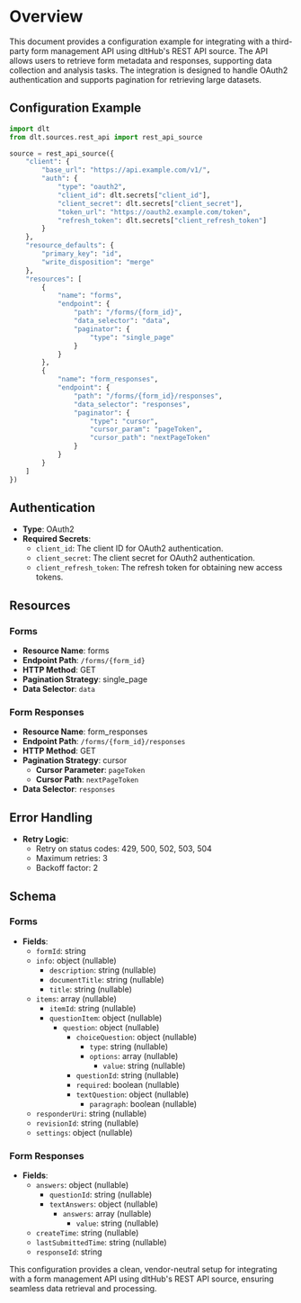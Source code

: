 # Overview

This document provides a configuration example for integrating with a third-party form management API using dltHub's REST API source. The API allows users to retrieve form metadata and responses, supporting data collection and analysis tasks. The integration is designed to handle OAuth2 authentication and supports pagination for retrieving large datasets.

## Configuration Example

```python
import dlt
from dlt.sources.rest_api import rest_api_source

source = rest_api_source({
    "client": {
        "base_url": "https://api.example.com/v1/",
        "auth": {
            "type": "oauth2",
            "client_id": dlt.secrets["client_id"],
            "client_secret": dlt.secrets["client_secret"],
            "token_url": "https://oauth2.example.com/token",
            "refresh_token": dlt.secrets["client_refresh_token"]
        }
    },
    "resource_defaults": {
        "primary_key": "id",
        "write_disposition": "merge"
    },
    "resources": [
        {
            "name": "forms",
            "endpoint": {
                "path": "/forms/{form_id}",
                "data_selector": "data",
                "paginator": {
                    "type": "single_page"
                }
            }
        },
        {
            "name": "form_responses",
            "endpoint": {
                "path": "/forms/{form_id}/responses",
                "data_selector": "responses",
                "paginator": {
                    "type": "cursor",
                    "cursor_param": "pageToken",
                    "cursor_path": "nextPageToken"
                }
            }
        }
    ]
})
```

## Authentication

- **Type**: OAuth2
- **Required Secrets**:
  - `client_id`: The client ID for OAuth2 authentication.
  - `client_secret`: The client secret for OAuth2 authentication.
  - `client_refresh_token`: The refresh token for obtaining new access tokens.

## Resources

### Forms

- **Resource Name**: forms
- **Endpoint Path**: `/forms/{form_id}`
- **HTTP Method**: GET
- **Pagination Strategy**: single_page
- **Data Selector**: `data`

### Form Responses

- **Resource Name**: form_responses
- **Endpoint Path**: `/forms/{form_id}/responses`
- **HTTP Method**: GET
- **Pagination Strategy**: cursor
  - **Cursor Parameter**: `pageToken`
  - **Cursor Path**: `nextPageToken`
- **Data Selector**: `responses`

## Error Handling

- **Retry Logic**:
  - Retry on status codes: 429, 500, 502, 503, 504
  - Maximum retries: 3
  - Backoff factor: 2

## Schema

### Forms

- **Fields**:
  - `formId`: string
  - `info`: object (nullable)
    - `description`: string (nullable)
    - `documentTitle`: string (nullable)
    - `title`: string (nullable)
  - `items`: array (nullable)
    - `itemId`: string (nullable)
    - `questionItem`: object (nullable)
      - `question`: object (nullable)
        - `choiceQuestion`: object (nullable)
          - `type`: string (nullable)
          - `options`: array (nullable)
            - `value`: string (nullable)
        - `questionId`: string (nullable)
        - `required`: boolean (nullable)
        - `textQuestion`: object (nullable)
          - `paragraph`: boolean (nullable)
  - `responderUri`: string (nullable)
  - `revisionId`: string (nullable)
  - `settings`: object (nullable)

### Form Responses

- **Fields**:
  - `answers`: object (nullable)
    - `questionId`: string (nullable)
    - `textAnswers`: object (nullable)
      - `answers`: array (nullable)
        - `value`: string (nullable)
  - `createTime`: string (nullable)
  - `lastSubmittedTime`: string (nullable)
  - `responseId`: string

This configuration provides a clean, vendor-neutral setup for integrating with a form management API using dltHub's REST API source, ensuring seamless data retrieval and processing.